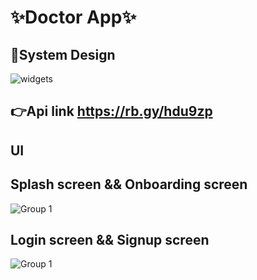# ✨Doctor App✨

## 📝System Design

![widgets](https://github.com/mahmoud-alaa77/Doctor_app/assets/126196219/0bb16ca0-b919-4300-ac5b-897ebf122642)

## 👉Api link    https://rb.gy/hdu9zp


## UI

## Splash screen && Onboarding screen

![Group 1](https://github.com/mahmoud-alaa77/Doctor_app/assets/126196219/08c3bcef-23da-4688-95b6-e884d4a76ac3)

## Login screen && Signup screen

![Group 1](https://github.com/mahmoud-alaa77/Doctor_app/assets/126196219/c58a32da-4505-4342-a93e-f291f73d01e0)
